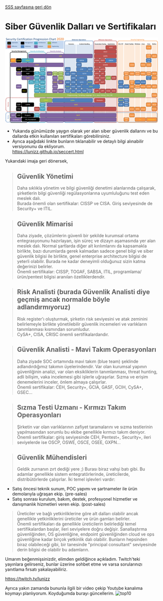 [SSS sayfasına geri dön](https://github.com/LuNiZz/siber-guvenlik-sss/blob/master/README.md)

# Siber Güvenlik Dalları ve Sertifikaları   
![](images/seccerts.png)
* Yukarıda günümüzde yaygın olarak yer alan siber güvenlik dallarını ve bu dallarda etkin kullanılan sertifikaları görebilirsiniz.  
* Ayrıca aşağıdaki linkte bunların tıklanabilir ve detaylı bilgi alınabilir versiyonunu da ekliyorum.  
https://lunizz.github.io/seccert.html

Yukarıdaki imaja geri dönersek,  
> ## Güvenlik Yönetimi
> Daha sıklıkla yönetim ve bilgi güvenliği denetimi alanlarında çalışarak, şirketlerin bilgi güvenliği regülasyonlarına uyumluluğunu test eden meslek dalı.  
Burada önemli olan sertifikalar: CISSP ve CISA. Giriş seviyesinde de Security+ ve ITIL.

> ## Güvenlik Mimarisi
> Daha ziyade, çözümlerin güvenli bir şekilde kurumsal ortama entegrasyonunu hazırlayan, işin süreç ve dizayn aşamasında yer alan meslek dalı. Normal şartlarda diğer alt kırılımlarını da kapsamakla birlikte, bazı durumlarda gerek kalmadan sadece genel bilgi ve siber güvenlik bilgisi ile birlikte, genel enterprise architecture bilgisi de yeterli olabilir. Burada ne kadar deneyimli olduğunuz sizin katma değerinizi belirler.  
Önemli sertifikalar: CISSP, TOGAF, SABSA, ITIL, programlama/ürün/pentest bilgisi aranılan özelliklerdendir.

> ## Risk Analisti (burada Güvenlik Analisti diye geçmiş ancak normalde böyle adlandırmıyoruz)
> Risk register'ı oluşturmak, şirketin risk seviyesini ve atak zeminini belirlemeyle birlikte yönetilebilir güvenlik incemeleri ve varlıkların tanımlanması kısmından sorumludur.  
CySA+, CISA, CRISC önemli sertifikalardandır.

> ## Güvenlik Analisti - Mavi Takım Operasyonları
> Daha ziyade SOC ortamında mavi takım (blue team) şeklinde adlandırdığımız takımın üyelerindendir. Var olan kurumsal yapının güvenliğinin analizi, var olan eksikliklerin tanımlanması, threat hunting, adli bilişim, vaka incelemesi gibi işlerle uğraşırlar. Sızma ve erişim denemelerini inceler, önlem almaya çalışırlar.  
Önemli sertifikalar: CEH, Security+, GCIA, GASF, GCIH, CySA+, GSEC...

> ## Sızma Testi Uzmanı - Kırmızı Takım Operasyonları
> Şirketin var olan varlıklarının zafiyet taramalarını ve sızma testlerinin yapılmasından sorumlu bu ekibe genellikle kırmızı takım deniyor.  
Önemli sertifikalar: giriş seviyesinde CEH, Pentest+, Security+, ileri seviyelerde ise OSCP, OSWE, OSCE, OSEE, GXPN...

> ## Güvenlik Mühendisleri
> Geldik zurnanın zırt dediği yere ;) Burası biraz vahşi batı gibi. Bu adamlar genellikle sistem entegratörlerinde, üreticilerde, distribütörlerde çalışırlar. İki temel işlevleri vardır:
* Satış öncesi teknik sunum, POC yapımı ve şartnameler ile ürün demolarıyla uğraşan ekip. (pre-sales)
* Satış sonrası kurulum, bakım, destek, profesyonel hizmetler ve danışmanlık hizmetleri veren ekip. (post-sales)
> Üreticiler ve bağlı yetkinliklerine göre alt dalları olabilir ancak genellikle yetkinliklerini üreticiler ve ürün gamları belirler.  
Önemli sertifikaları da genellikle üreticilerin belirlediği temel sertifikalardan başlar, ileri seviyelere doğru değişir.
> Sanallaştırma güvenliğinden, OS güvenliğine, endpoint güvenliğinden cloud ve ops güvenliğine kadar birçok yetkinlik dalı olabilir. Bunların hepsinden biraz olabileceği gibi, bir tanesinde "principal consultant" seviyesinde derin bilgisi de olabilir bu adamların.

Umarım beğenmişsinizdir, elimden geldiğince açıkladım.
Twitch'teki yayınlara gelirseniz, bunlar üzerine sohbet etme ve varsa sorularınızı yanıtlama fırsatı yakalayabiliriz.

https://twitch.tv/lunizz

Ayrıca yakın zamanda bununla ilgili bir video çekip Youtube kanalıma koymayı planlıyorum. Koyduğumda burayı güncellerim.
![top10](https://pbs.twimg.com/media/Eb8MV7dWoAAKWZi?format=jpg&name=large)


